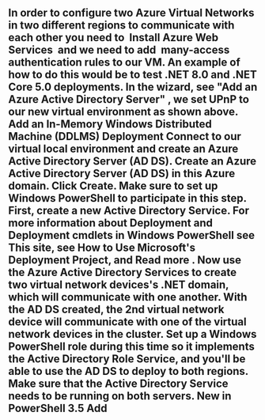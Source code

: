 In order to configure two Azure Virtual Networks in two different regions to communicate with each other you need to  Install Azure Web Services  and we need to add  many-access authentication rules to our VM.
An example of how to do this would be to test .NET 8.0 and .NET Core 5.0 deployments.
In the wizard, see "Add an Azure Active Directory Server" , we set UPnP to our new virtual environment as shown above.
Add an In-Memory Windows Distributed Machine (DDLMS) Deployment
Connect to our virtual local environment and create an Azure Active Directory Server (AD DS).
Create an Azure Active Directory Server (AD DS) in this Azure domain.
Click Create.
Make sure to set up Windows PowerShell to participate in this step.
First, create a new Active Directory Service. For more information about Deployment and Deployment cmdlets in Windows PowerShell see This site, see How to Use Microsoft's Deployment Project, and Read more .
Now use the Azure Active Directory Services to create two virtual network devices's .NET domain, which will communicate with one another.
With the AD DS created, the 2nd virtual network device will communicate with one of the virtual network devices in the cluster. Set up a Windows PowerShell role during this time so it implements the Active Directory Role Service, and you'll be able to use the AD DS to deploy to both regions.
Make sure that the Active Directory Service needs to be running on both servers.
New in PowerShell 3.5
Add
---------------
